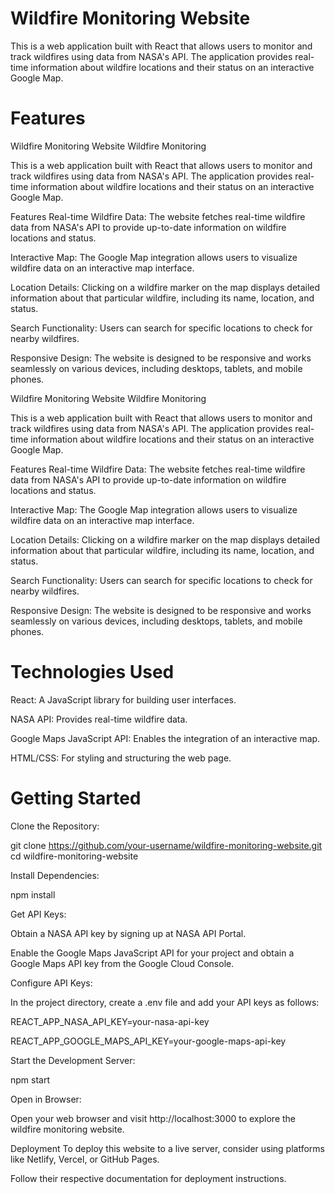 # Wildfire Monitoring Website

This is a web application built with React that allows users to monitor and track wildfires using data from NASA's API.
The application provides real-time information about wildfire locations and their status on an interactive Google Map.

# Features


Wildfire Monitoring Website
Wildfire Monitoring

This is a web application built with React that allows users to monitor and track wildfires using data from NASA's API. The application provides real-time information about wildfire locations and their status on an interactive Google Map.

Features
Real-time Wildfire Data: The website fetches real-time wildfire data from NASA's API to provide up-to-date information on wildfire locations and status.

Interactive Map: The Google Map integration allows users to visualize wildfire data on an interactive map interface.

Location Details: Clicking on a wildfire marker on the map displays detailed information about that particular wildfire, including its name, location, and status.

Search Functionality: Users can search for specific locations to check for nearby wildfires.

Responsive Design: The website is designed to be responsive and works seamlessly on various devices, including desktops, tablets, and mobile phones.


Wildfire Monitoring Website
Wildfire Monitoring

This is a web application built with React that allows users to monitor and track wildfires using data from NASA's API. The application provides real-time information about wildfire locations and their status on an interactive Google Map.

Features
Real-time Wildfire Data: The website fetches real-time wildfire data from NASA's API to provide up-to-date information on wildfire locations and status.

Interactive Map: The Google Map integration allows users to visualize wildfire data on an interactive map interface.

Location Details: Clicking on a wildfire marker on the map displays detailed information about that particular wildfire, including its name, location, and status.

Search Functionality: Users can search for specific locations to check for nearby wildfires.

Responsive Design: The website is designed to be responsive and works seamlessly on various devices, including desktops, tablets, and mobile phones.

# Technologies Used

React: A JavaScript library for building user interfaces.

NASA API: Provides real-time wildfire data.

Google Maps JavaScript API: Enables the integration of an interactive map.

HTML/CSS: For styling and structuring the web page.

# Getting Started

Clone the Repository:

git clone https://github.com/your-username/wildfire-monitoring-website.git
cd wildfire-monitoring-website

Install Dependencies:

npm install

Get API Keys:

Obtain a NASA API key by signing up at NASA API Portal.

Enable the Google Maps JavaScript API for your project and obtain a Google Maps API key from the Google Cloud Console.

Configure API Keys:

In the project directory, create a .env file and add your API keys as follows:

REACT_APP_NASA_API_KEY=your-nasa-api-key

REACT_APP_GOOGLE_MAPS_API_KEY=your-google-maps-api-key

Start the Development Server:

npm start

Open in Browser:

Open your web browser and visit http://localhost:3000 to explore the wildfire monitoring website.

Deployment
To deploy this website to a live server, consider using platforms like Netlify, Vercel, or GitHub Pages.

Follow their respective documentation for deployment instructions.

